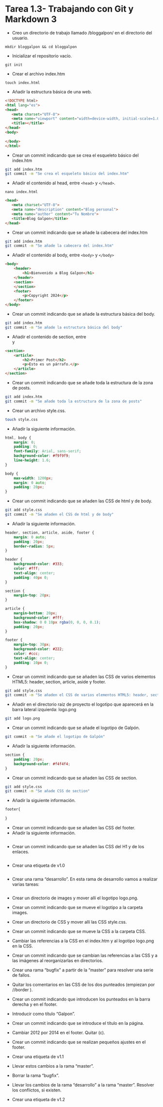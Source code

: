 
# Tarea 1.3- Trabajando con Git y Markdown 3

- Creo un directorio de trabajo llamado /bloggalpon/ en el directorio del usuario.

`mkdir bloggalpon && cd bloggalpon`

- Inicializar el repositorio vacío.

`git init`

- Crear el archivo index.htm

`touch index.html`

- Añadir la estructura básica de una web.

 ```html
<!DOCTYPE html>
<html lang="es">
<head>
    <meta charset="UTF-8">
    <meta name="viewport" content="width=device-width, initial-scale=1.0">
    <title></title>
</head>
<body>
    
</body>
</html>
 ```
- Crear un commit indicando que se crea el esqueleto básico del index.htm

```bash
git add index.htm
git commit -m "Se crea el esqueleto básico del index.htm"
```
- Añadir el contenido al head, entre `<head>` y `</head>`.

`nano index.html`

 ```html
<head>
    <meta charset="UTF-8">
    <meta name="description" content="Blog personal">
    <meta name="author" content="Tu Nombre">
    <title>Blog Galpon</title>
</head>
 ```
- Crear un commit indicando que se añade la cabecera del index.htm
 ```bash
git add index.htm
git commit -m "Se añade la cabecera del index.htm"
```
- Añadir el contenido al body, entre `<body>` y `</body>`
```html
<body>
    <header>
        <h1>Bienvenido a Blog Galpon</h1>
    </header>
    <section>
    </section>
    <footer>
        <p>Copyright 2024</p>
    </footer>
</body>
```
- Crear un commit indicando que se añade la estructura básica del body.

```bash
git add index.htm
git commit -m "Se añade la estructura básica del body"
```
- Añadir el contenido de section, entre <section> y </section>
```html
<section>
    <article>
        <h2>Primer Post</h2>
        <p>Esto es un párrafo.</p>
    </article>
</section>

```
- Crear un commit indicando que se añade toda la estructura de la zona de posts.
```bash
git add index.htm
git commit -m "Se añade toda la estructura de la zona de posts"
```
- Crear un archivo style.css.

```bash
touch style.css
```
- Añadir la siguiente información.
```css
html, body {
    margin: 0;
    padding: 0;
    font-family: Arial, sans-serif;
    background-color: #f9f9f9;
    line-height: 1.6;
}

body {
    max-width: 1200px;
    margin: 0 auto;
    padding: 20px;
}

```
- Crear un commit indicando que se añaden las CSS de html y de body.
```bash
git add style.css
git commit -m "Se añaden el CSS de html y de body"
```
- Añadir la siguiente información.
```css
header, section, article, aside, footer {
    margin: 0 auto;
    padding: 20px;
    border-radius: 5px;
}

header {
    background-color: #333;
    color: #fff;
    text-align: center;
    padding: 40px 0;
}

section {
    margin-top: 20px;
}

article {
    margin-bottom: 20px;
    background-color: #fff;
    box-shadow: 0 0 10px rgba(0, 0, 0, 0.1);
    padding: 20px;
}

footer {
    margin-top: 30px;
    background-color: #222;
    color: #ccc;
    text-align: center;
    padding: 10px 0;
}

```
- Crear un commit indicando que se añaden las CSS de varios elementos HTML5: header, section, article, aside y footer.
```bash
git add style.css
git commit -m "Se añaden el CSS de varios elementos HTML5: header, section, article, aside y footer"
```
- Añadir en el directorio raíz de proyecto el logotipo que aparecerá en la barra lateral izquierda: logo.png

```bash
git add logo.png
```
- Crear un commit indicando que se añade el logotipo de Galpón.
```bash
git commit -m "Se añade el logotipo de Galpón"
```
- Añadir la siguiente información.
```css
section {
    padding: 20px;
    background-color: #f4f4f4;
}

```
- Crear un commit indicando que se añaden las CSS de section.

```bash
git add style.css
git commit -m "Se añade CSS de section"
```
- Añadir la siguiente información.
```css
footer{
    
}

```
- Crear un commit indicando que se añaden las CSS del footer.
- Añadir la siguiente información.
```
```
- Crear un commit indicando que se añaden las CSS del H1 y de los enlaces.
```
```
- Crear una etiqueta de v1.0
```
```
- Crear una rama “desarrollo”. En esta rama de desarrollo vamos a realizar varias tareas:
```
```
- Crear un directorio de images y mover allí el logotipo logo.png.
- Crear un commit indicando que se mueve el logotipo a la carpeta images.
- Crear un directorio de CSS y mover allí las CSS style.css.
- Crear un commit indicando que se mueve la CSS a la carpeta CSS.
- Cambiar las referencias a la CSS en el index.htm y al logotipo logo.png en la CSS.
- Crear un commit indicando que se cambian las referencias a las CSS y a las imágenes al reorganizarlas en directorios.
- Crear una rama “bugfix” a partir de la “master” para resolver una serie de fallos.

- Quitar los comentarios en las CSS de los dos punteados (empiezan por //border ).
- Crear un commit indicando que introducen los punteados en la barra derecha y en el footer.
-  Introducir como título “Galpon”.
-  Crear un commit indicando que se introduce el título en la página.
- Cambiar 2012 por 2014 en el footer. Quitar (c).
- Crear un commit indicando que se realizan pequeños ajustes en el footer.
- Crear una etiqueta de v1.1
- Llevar estos cambios a la rama “master”.
-  Borrar la rama “bugfix”.
- Llevar los cambios de la rama “desarrollo” a la rama “master”. Resolver los conflictos, si existen.
- Crear una etiqueta de v1.2